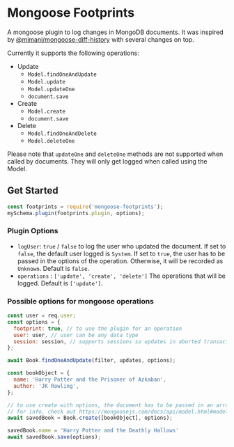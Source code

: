 # Mongoose Footprints

A mongoose plugin to log changes in MongoDB documents. It was inspired by [@mimani/mongoose-diff-history](https://github.com/mimani/mongoose-diff-history) with several changes on top.

Currently it supports the following operations:

- Update
  - `Model.findOneAndUpdate`
  - `Model.update`
  - `Model.updateOne`
  - `document.save`
- Create
  - `Model.create`
  - `document.save`
- Delete
  - `Model.findOneAndDelete`
  - `Model.deleteOne`

Please note that `updateOne` and `deleteOne` methods are not supported when called by documents. They will only get logged when called using the Model.

## Get Started

```js
const footprints = require('mongoose-footprints');
mySchema.plugin(footprints.plugin, options);
```

### Plugin Options

- `logUser`: `true` / `false` to log the user who updated the document. If set to `false`, the default user
  logged is `System`. If set to `true`, the user has to be passed in the options of the operation. Otherwise, it will be recorded as `Unknown`. Default is `false`.
- `operations` : `['update', 'create', 'delete']` The operations that will be logged. Default is `['update']`.

### Possible options for mongoose operations

```js
const user = req.user;
const options = {
  footprint: true, // to use the plugin for an operation
  user: user, // user can be any data type
  session: session, // supports sessions so updates in aborted transactions won't be logged
};

await Book.findOneAndUpdate(filter, updates, options);

const bookObject = {
  name: 'Harry Potter and the Prisoner of Azkaban',
  author: 'JK Rowling',
};

// to use create with options, the document has to be passed in an array
// for info, check out https://mongoosejs.com/docs/api/model.html#model_Model-create
await savedBook = Book.create([bookObject], options);

savedBook.name = 'Harry Potter and the Deathly Hallows'
await savedBook.save(options);
```

